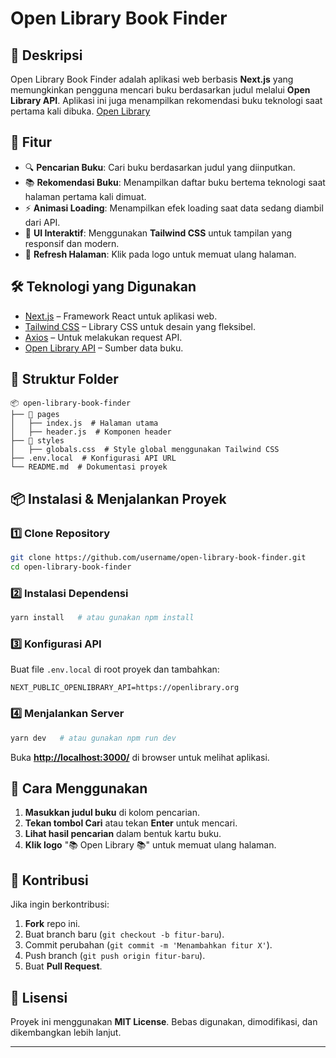 # Open Library Book Finder

## 📌 Deskripsi

Open Library Book Finder adalah aplikasi web berbasis **Next.js** yang memungkinkan pengguna mencari buku berdasarkan judul melalui **Open Library API**. Aplikasi ini juga menampilkan rekomendasi buku teknologi saat pertama kali dibuka. [Open Library](https://open-library-pi.vercel.app/)

## 🚀 Fitur

- 🔍 **Pencarian Buku**: Cari buku berdasarkan judul yang diinputkan.
- 📚 **Rekomendasi Buku**: Menampilkan daftar buku bertema teknologi saat halaman pertama kali dimuat.
- ⚡ **Animasi Loading**: Menampilkan efek loading saat data sedang diambil dari API.
- 🎨 **UI Interaktif**: Menggunakan **Tailwind CSS** untuk tampilan yang responsif dan modern.
- 🔄 **Refresh Halaman**: Klik pada logo untuk memuat ulang halaman.

## 🛠️ Teknologi yang Digunakan

- [Next.js](https://nextjs.org/) – Framework React untuk aplikasi web.
- [Tailwind CSS](https://tailwindcss.com/) – Library CSS untuk desain yang fleksibel.
- [Axios](https://axios-http.com/) – Untuk melakukan request API.
- [Open Library API](https://openlibrary.org/developers/api) – Sumber data buku.

## 📂 Struktur Folder

```
📦 open-library-book-finder
├── 📂 pages
│   ├── index.js  # Halaman utama
│   ├── header.js  # Komponen header
├── 📂 styles
│   ├── globals.css  # Style global menggunakan Tailwind CSS
├── .env.local  # Konfigurasi API URL
└── README.md  # Dokumentasi proyek
```

## 📦 Instalasi & Menjalankan Proyek

### 1️⃣ Clone Repository

```bash
git clone https://github.com/username/open-library-book-finder.git
cd open-library-book-finder
```

### 2️⃣ Instalasi Dependensi

```bash
yarn install   # atau gunakan npm install
```

### 3️⃣ Konfigurasi API

Buat file `.env.local` di root proyek dan tambahkan:

```
NEXT_PUBLIC_OPENLIBRARY_API=https://openlibrary.org
```

### 4️⃣ Menjalankan Server

```bash
yarn dev   # atau gunakan npm run dev
```

Buka [**http://localhost:3000/**](http://localhost:3000/) di browser untuk melihat aplikasi.

## 🎯 Cara Menggunakan

1. **Masukkan judul buku** di kolom pencarian.
2. **Tekan tombol Cari** atau tekan **Enter** untuk mencari.
3. **Lihat hasil pencarian** dalam bentuk kartu buku.
4. **Klik logo** "📚 Open Library 📚" untuk memuat ulang halaman.

## 🤝 Kontribusi

Jika ingin berkontribusi:

1. **Fork** repo ini.
2. Buat branch baru (`git checkout -b fitur-baru`).
3. Commit perubahan (`git commit -m 'Menambahkan fitur X'`).
4. Push branch (`git push origin fitur-baru`).
5. Buat **Pull Request**.

## 📝 Lisensi

Proyek ini menggunakan **MIT License**. Bebas digunakan, dimodifikasi, dan dikembangkan lebih lanjut.

---
